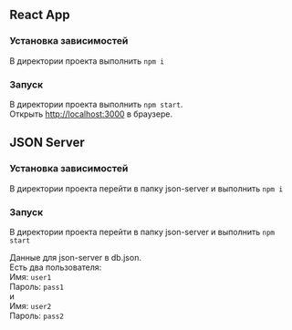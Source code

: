 ## React App  

### Установка зависимостей  
В директории проекта выполнить `npm i`  

### Запуск  
В директории проекта выполнить `npm start`.  
Открыть [http://localhost:3000](http://localhost:3000) в браузере.  
  
  
## JSON Server  
  
### Установка зависимостей  
В директории проекта перейти в папку json-server и выполнить `npm i`  

### Запуск  
В директории проекта перейти в папку json-server и выполнить `npm start`  
  
Данные для json-server в db.json.  
Есть два пользователя:  
Имя: `user1`  
Пароль: `pass1`  
и  
Имя: `user2`  
Пароль: `pass2`

